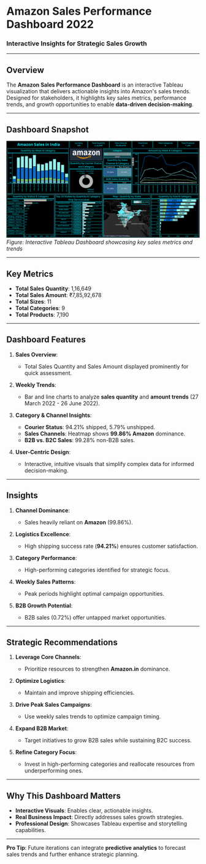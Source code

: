 # **Amazon Sales Performance Dashboard 2022**  
### **Interactive Insights for Strategic Sales Growth**  

---

## **Overview**  
The **Amazon Sales Performance Dashboard** is an interactive Tableau visualization that delivers actionable insights into Amazon's sales trends. Designed for stakeholders, it highlights key sales metrics, performance trends, and growth opportunities to enable **data-driven decision-making**.

---

## **Dashboard Snapshot**  

![Amazon Sales Performance Dashboard](Dashboard_Image.png)  
*Figure: Interactive Tableau Dashboard showcasing key sales metrics and trends*  

---

## **Key Metrics**  
- **Total Sales Quantity**: 1,16,649  
- **Total Sales Amount**: ₹7,85,92,678  
- **Total Sizes**: 11  
- **Total Categories**: 9  
- **Total Products**: 7,190  

---

## **Dashboard Features**  

1. **Sales Overview**:  
   - Total Sales Quantity and Sales Amount displayed prominently for quick assessment.  

2. **Weekly Trends**:  
   - Bar and line charts to analyze **sales quantity** and **amount trends** (27 March 2022 - 26 June 2022).  

3. **Category & Channel Insights**:  
   - **Courier Status**: 94.21% shipped, 5.79% unshipped.  
   - **Sales Channels**: Heatmap shows **99.86% Amazon** dominance.  
   - **B2B vs. B2C Sales**: 99.28% non-B2B sales.  

4. **User-Centric Design**:  
   - Interactive, intuitive visuals that simplify complex data for informed decision-making.

---

## **Insights**  

1. **Channel Dominance**:  
   - Sales heavily reliant on **Amazon** (99.86%).  

2. **Logistics Excellence**:  
   - High shipping success rate (**94.21%**) ensures customer satisfaction.  

3. **Category Performance**:  
   - High-performing categories identified for strategic focus.  

4. **Weekly Sales Patterns**:  
   - Peak periods highlight optimal campaign opportunities.  

5. **B2B Growth Potential**:  
   - B2B sales (0.72%) offer untapped market opportunities.

---

## **Strategic Recommendations**  

1. **Leverage Core Channels**:  
   - Prioritize resources to strengthen **Amazon.in** dominance.  

2. **Optimize Logistics**:  
   - Maintain and improve shipping efficiencies.  

3. **Drive Peak Sales Campaigns**:  
   - Use weekly sales trends to optimize campaign timing.  

4. **Expand B2B Market**:  
   - Target initiatives to grow B2B sales while sustaining B2C success.  

5. **Refine Category Focus**:  
   - Invest in high-performing categories and reallocate resources from underperforming ones.

---

## **Why This Dashboard Matters**  
- **Interactive Visuals**: Enables clear, actionable insights.  
- **Real Business Impact**: Directly addresses sales growth strategies.  
- **Professional Design**: Showcases Tableau expertise and storytelling capabilities.  

---

**Pro Tip**: Future iterations can integrate **predictive analytics** to forecast sales trends and further enhance strategic planning.

